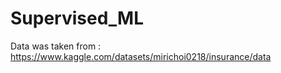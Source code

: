# Supervised_ML

Data was taken from : 
https://www.kaggle.com/datasets/mirichoi0218/insurance/data
